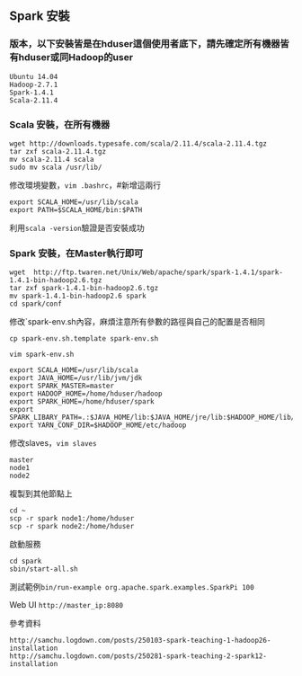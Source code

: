 ## Spark 安裝

### 版本，以下安裝皆是在hduser這個使用者底下，請先確定所有機器皆有hduser或同Hadoop的user

```
Ubuntu 14.04
Hadoop-2.7.1
Spark-1.4.1
Scala-2.11.4
```

### Scala 安裝，在所有機器

```
wget http://downloads.typesafe.com/scala/2.11.4/scala-2.11.4.tgz
tar zxf scala-2.11.4.tgz
mv scala-2.11.4 scala
sudo mv scala /usr/lib/
```

修改環境變數，`vim .bashrc`，#新增這兩行
```
export SCALA_HOME=/usr/lib/scala
export PATH=$SCALA_HOME/bin:$PATH
```

利用`scala -version`驗證是否安裝成功

### Spark 安裝，在Master執行即可

```
wget  http://ftp.twaren.net/Unix/Web/apache/spark/spark-1.4.1/spark-1.4.1-bin-hadoop2.6.tgz 
tar zxf spark-1.4.1-bin-hadoop2.6.tgz
mv spark-1.4.1-bin-hadoop2.6 spark
cd spark/conf
```

修改`spark-env.sh內容，麻煩注意所有參數的路徑與自己的配置是否相同

`cp spark-env.sh.template spark-env.sh`

`vim spark-env.sh`

```
export SCALA_HOME=/usr/lib/scala
export JAVA_HOME=/usr/lib/jvm/jdk
export SPARK_MASTER=master
export HADOOP_HOME=/home/hduser/hadoop
export SPARK_HOME=/home/hduser/spark
export SPARK_LIBARY_PATH=.:$JAVA_HOME/lib:$JAVA_HOME/jre/lib:$HADOOP_HOME/lib/native
export YARN_CONF_DIR=$HADOOP_HOME/etc/hadoop
```

修改slaves，`vim slaves`

```
master
node1
node2
```

複製到其他節點上

```
cd ~
scp -r spark node1:/home/hduser
scp -r spark node2:/home/hduser
```

啟動服務

```
cd spark
sbin/start-all.sh
```

測試範例`bin/run-example org.apache.spark.examples.SparkPi 100`

Web UI `http://master_ip:8080`


參考資料

```
http://samchu.logdown.com/posts/250103-spark-teaching-1-hadoop26-installation
http://samchu.logdown.com/posts/250281-spark-teaching-2-spark12-installation
```



